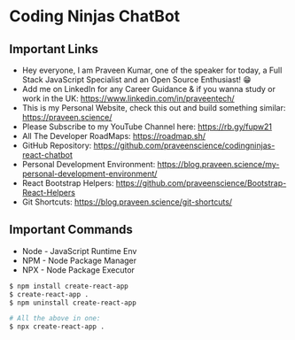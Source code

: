 # Coding Ninjas ChatBot

## Important Links

- Hey everyone, I am Praveen Kumar, one of the speaker for today, a Full Stack JavaScript Specialist and an Open Source Enthusiast! 😁
- Add me on LinkedIn for any Career Guidance & if you wanna study or work in the UK: https://www.linkedin.com/in/praveentech/
- This is my Personal Website, check this out and build something similar: https://praveen.science/
- Please Subscribe to my YouTube Channel here: https://rb.gy/fupw21
- All The Developer RoadMaps: https://roadmap.sh/
- GitHub Repository: https://github.com/praveenscience/codingninjas-react-chatbot
- Personal Development Environment: https://blog.praveen.science/my-personal-development-environment/
- React Bootstrap Helpers: https://github.com/praveenscience/Bootstrap-React-Helpers
- Git Shortcuts: https://blog.praveen.science/git-shortcuts/

## Important Commands

- Node - JavaScript Runtime Env
- NPM - Node Package Manager
- NPX - Node Package Executor

```bash
$ npm install create-react-app
$ create-react-app .
$ npm uninstall create-react-app

# All the above in one:
$ npx create-react-app .
```
